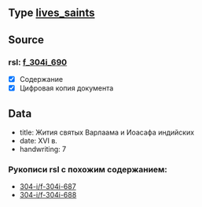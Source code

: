 ## Type [lives_saints][lives_saints]

## Source

### rsl: [f_304i_690][rsl]

- [x] Содержание
- [x] Цифровая копия документа

## Data

- title: Жития святых Варлаама и Иоасафа индийских
- date: XVI в.
- handwriting: 7

### **Рукописи rsl с похожим содержанием:**

- [304-i/f-304i-687](https://lib-fond.ru/lib-rgb/304-i/f-304i-687)
- [304-i/f-304i-688](https://lib-fond.ru/lib-rgb/304-i/f-304i-688)

[rsl]: https://lib-fond.ru/lib-rgb/304-i/f-304i-690

[lives_saints]: ../../../lives_saints/README.md
